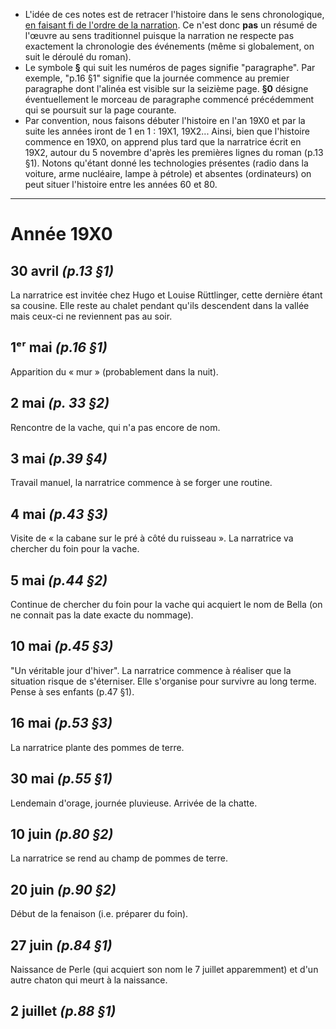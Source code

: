 * L'idée de ces notes est de retracer l'histoire dans le sens chronologique, <u>en faisant fi de l'ordre de la narration</u>. Ce n'est donc **pas** un résumé de l'œuvre au sens traditionnel puisque la narration ne respecte pas exactement la chronologie des événements (même si globalement, on suit le déroulé du roman).
* Le symbole **§** qui suit les numéros de pages signifie "paragraphe". Par exemple, "p.16 §1" signifie que la journée commence au premier paragraphe dont l'alinéa est visible sur la seizième page. **§0** désigne éventuellement le morceau de paragraphe commencé précédemment qui se poursuit sur la page courante.
* Par convention, nous faisons débuter l'histoire en l'an 19X0 et par la suite les années iront de 1 en 1 : 19X1, 19X2... Ainsi, bien que l'histoire commence en 19X0, on apprend plus tard que la narratrice écrit en 19X2, autour du 5 novembre d'après les premières lignes du roman (p.13 §1). Notons qu'étant donné les technologies présentes (radio dans la voiture, arme nucléaire, lampe à pétrole) et absentes (ordinateurs) on peut situer l'histoire entre les années 60 et 80.
---
# Année 19X0
## 30 avril *(p.13 §1)*
La narratrice est invitée chez Hugo et Louise Rüttlinger, cette dernière étant sa cousine. Elle reste au chalet pendant qu'ils descendent dans la vallée mais ceux-ci ne reviennent pas au soir.
## 1ᵉʳ mai *(p.16 §1)*
Apparition du « mur » (probablement dans la nuit).
## 2 mai *(p. 33 §2)*
Rencontre de la vache, qui n'a pas encore de nom.
## 3 mai *(p.39 §4)*
Travail manuel, la narratrice commence à se forger une routine.
## 4 mai *(p.43 §3)*
Visite de « la cabane sur le pré à côté du ruisseau ». La narratrice va chercher du foin pour la vache.
## 5 mai *(p.44 §2)*
Continue de chercher du foin pour la vache qui acquiert le nom de Bella (on ne connait pas la date exacte du nommage).
## 10 mai *(p.45 §3)*
"Un véritable jour d'hiver". La narratrice commence à réaliser que la situation risque de s'éterniser. Elle s'organise pour survivre au long terme. Pense à ses enfants (p.47 §1).
## 16 mai *(p.53 §3)*
La narratrice plante des pommes de terre.
## 30 mai *(p.55 §1)*
Lendemain d'orage, journée pluvieuse. Arrivée de la chatte.
## 10 juin *(p.80 §2)*
La narratrice se rend au champ de pommes de terre.
## 20 juin *(p.90 §2)*
Début de la fenaison (i.e. préparer du foin).
## 27 juin *(p.84 §1)*
Naissance de Perle (qui acquiert son nom le 7 juillet apparemment) et d'un autre chaton qui meurt à la naissance.
## 2 juillet *(p.88 §1)*
